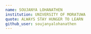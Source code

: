 ```yaml
---
name: SOUJANYA LOHANATHEN
institution: UNIVERSITY OF MORATUWA
quote: ALWAYS STAY HUNGER TO LEARN
github_user: soujanyalohanathen
---
```

